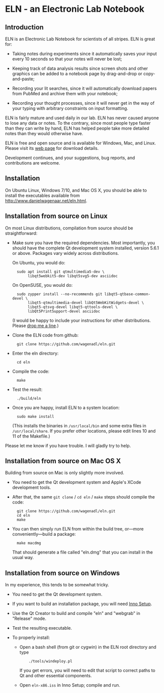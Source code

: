# ELN - an Electronic Lab Notebook

## Introduction

ELN is an Electronic Lab Notebook for scientists of all stripes. ELN
is great for:

 *  Taking notes during experiments since it automatically saves your
    input every 10 seconds so that your notes will never be lost;

 *  Keeping track of data analysis results since screen shots and
    other graphics can be added to a notebook page by drag-and-drop or
    copy-and-paste;

 *  Recording your lit searches, since it will automatically download
    papers from PubMed and archive them with your notebook;

 *  Recording your thought processes, since it will never get in the
    way of your typing with arbitrary constraints on input formatting.

ELN is fairly mature and used daily in our lab. ELN has never caused
anyone to lose any data or notes. To the contrary, since most people
type faster than they can write by hand, ELN has helped people take
more detailed notes than they would otherwise have.

ELN is free and open source and is available for Windows, Mac, and
Linux. Please visit its [web page](http://www.danielwagenaar.net/eln)
for download details.

Development continues, and your suggestions, bug reports, and
contributions are welcome.

## Installation

On Ubuntu Linux, Windows 7/10, and Mac OS X, you should be able to
install the executables available from
http://www.danielwagenaar.net/eln.html.

## Installation from source on Linux

On most Linux distributions, compilation from source should be
straightforward:

* Make sure you have the required dependencies. Most importantly, you
  should have the complete Qt development system installed, version
  5.6.1 or above. Packages vary widely across distributions.

  On Ubuntu, you would do:

        sudo apt install git qtmultimedia5-dev \
             libqt5webkit5-dev libqt5svg5-dev asciidoc

  On OpenSUSE, you would do:

        sudo zypper install --no-recommends git libqt5-qtbase-common-devel \
             libqt5-qtmultimedia-devel libQt5WebKitWidgets-devel \
             libqt5-qtsvg-devel libqt5-qttools-devel \
             libQt5PrintSupport-devel asciidoc

  (I would be happy to include your instructions for other
  distributions. Please [drop me a line](mailto:daw@caltech.edu).)

* Clone the ELN code from github:

        git clone https://github.com/wagenadl/eln.git

* Enter the eln directory:

        cd eln

* Compile the code:

        make

* Test the result:

        ./build/eln

* Once you are happy, install ELN to a system location:

        sudo make install

  (This installs the binaries in `/usr/local/bin` and some extra files in
  `/usr/local/share`. If you prefer other locations, please edit lines 10
  and 11 of the Makefile.)

Please let me know if you have trouble. I will gladly try to help.

## Installation from source on Mac OS X

Building from source on Mac is only slightly more involved.

* You need to get the Qt development system and Apple's XCode
  development tools.

* After that, the same `git clone` / `cd eln` / `make` steps
  should compile the code:

        git clone https://github.com/wagenadl/eln.git
        cd eln
        make

* You can then simply run ELN from within the build tree, or—more
  conveniently—build a package:

        make macdmg

  That should generate a file called "eln.dmg" that you can install
  in the usual way.

## Installation from source on Windows

In my experience, this tends to be somewhat tricky.

* You need to get the Qt development system.

* If you want to build an installation package, you will need [Inno
  Setup](http://www.jrsoftware.org/isinfo.php).

* Use the Qt Creator to build and compile "eln" and "webgrab" in "Release" mode.

* Test the resulting executable.

* To properly install:

  * Open a bash shell (from git or cygwin) in the ELN root directory and type

            ./tools/windeploy.pl

      If you get errors, you will need to edit that script to correct paths to Qt
      and other essential components.

  * Open `eln-x86.iss` in Inno Setup; compile and run.
